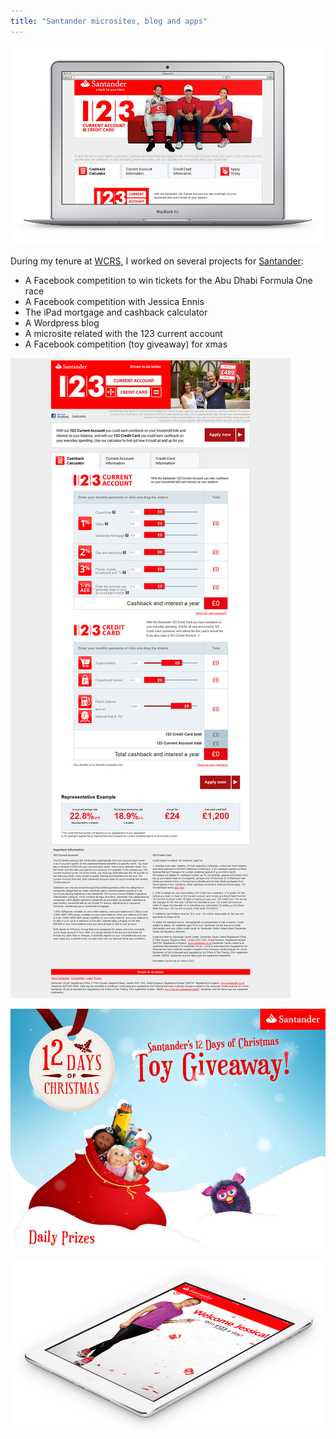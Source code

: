```yaml
---
title: "Santander microsites, blog and apps"
---
```


![](./images/1.jpg)

During my tenure at [WCRS](http://www.wcrs.com), I worked on several projects for [Santander](https://www.santander.co.uk):

* A Facebook competition to win tickets for the Abu Dhabi Formula One race
* A Facebook competition with Jessica Ennis
* The iPad mortgage and cashback calculator
* A Wordpress blog
* A microsite related with the 123 current account
* A Facebook competition (toy giveaway) for xmas

![](./images/3.jpg)

![](./images/2.jpg)

![](./images/4.jpg)
